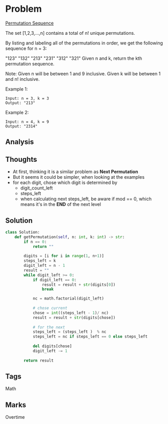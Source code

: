 # Problem
[Permutation Sequence](https://leetcode.com/problems/permutation-sequence)

The set [1,2,3,...,n] contains a total of n! unique permutations.

By listing and labeling all of the permutations in order, we get the following sequence for n = 3:

"123"
"132"
"213"
"231"
"312"
"321"
Given n and k, return the kth permutation sequence.

Note:
Given n will be between 1 and 9 inclusive.
Given k will be between 1 and n! inclusive.

Example 1:
```
Input: n = 3, k = 3
Output: "213"
```
Example 2:
```
Input: n = 4, k = 9
Output: "2314"
```
## Analysis

## Thoughts
- At first, thinking it is a similar problem as **Next Permutation**
- But it seems it could be simpler, when looking at the examples
- for each digit, chose which digit is determined by
    - digit_count_left
    - steps_left 
    - when calculating next steps_left, be aware if mod == 0, which means it's 
      in the **END** of the next level 

## Solution
```python
class Solution:
    def getPermutation(self, n: int, k: int) -> str:        
        if n == 0:
            return ""
        
        digits = [i for i in range(1, n+1)]
        steps_left = k
        digit_left = n - 1
        result = ""
        while digit_left >= 0:
            if digit_left == 0:
                result = result + str(digits[0])
                break

            nc = math.factorial(digit_left)
            
            # chose current
            chose = int((steps_left - 1)/ nc)            
            result = result + str(digits[chose])
            
            # for the next 
            steps_left = (steps_left )  % nc
            steps_left = nc if steps_left == 0 else steps_left
            
            del digits[chose]
            digit_left -= 1
            
        return result 
```
## Tags
Math

## Marks
Overtime

[comment]: <timestamp:>